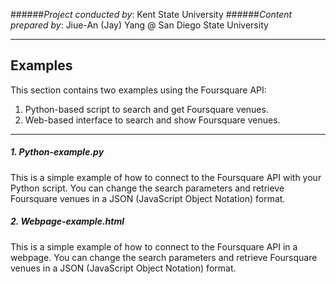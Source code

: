 ######*Project conducted by*: Kent State University
######*Content prepared by*: Jiue-An (Jay) Yang @ San Diego State University

---

## Examples
This section contains two examples using the Foursquare API:
1. Python-based script to search and get Foursquare venues.
2. Web-based interface to search and show Foursquare venues.

---

##### 1. _Python-example.py_
This is a simple example of how to connect to the Foursquare API with your Python script. You can change the search parameters and retrieve Foursquare venues in a JSON (JavaScript Object Notation) format.

##### 2. _Webpage-example.html_
This is a simple example of how to connect to the Foursquare API in a webpage. You can change the search parameters and retrieve Foursquare venues in a JSON (JavaScript Object Notation) format.
  
